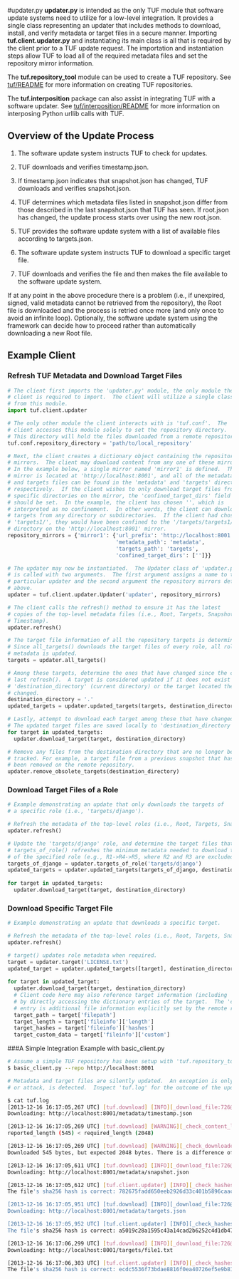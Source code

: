 #updater.py
**updater.py** is intended as the only TUF module that software update
systems need to utilize for a low-level integration.  It provides a single
class representing an updater that includes methods to download, install, and
verify metadata or target files in a secure manner.  Importing
**tuf.client.updater.py** and instantiating its main class is all that is
required by the client prior to a TUF update request.  The importation and
instantiation steps allow TUF to load all of the required metadata files
and set the repository mirror information.

The **tuf.repository_tool** module can be used to create a TUF repository.  See
[tuf/README](../README.md) for more information on creating TUF repositories.

The **tuf.interposition** package can also assist in integrating TUF with a
software updater.  See [tuf/interposition/README](../interposition/README.md)
for more information on interposing Python urllib calls with TUF.


## Overview of the Update Process

1. The software update system instructs TUF to check for updates.

2. TUF downloads and verifies timestamp.json.

3. If timestamp.json indicates that snapshot.json has changed, TUF downloads and
verifies snapshot.json.

4. TUF determines which metadata files listed in snapshot.json differ from those
described in the last snapshot.json that TUF has seen.  If root.json has changed,
the update process starts over using the new root.json.

5. TUF provides the software update system with a list of available files
according to targets.json.

6. The software update system instructs TUF to download a specific target
file.

7. TUF downloads and verifies the file and then makes the file available to
the software update system.


If at any point in the above procedure there is a problem (i.e., if unexpired,
signed, valid metadata cannot be retrieved from the repository), the Root file
is downloaded and the process is retried once more (and only once to avoid an
infinite loop).  Optionally, the software update system using the framework
can decide how to proceed rather than automatically downloading a new Root file.


## Example Client
### Refresh TUF Metadata and Download Target Files
```Python
# The client first imports the 'updater.py' module, the only module the
# client is required to import.  The client will utilize a single class
# from this module.
import tuf.client.updater

# The only other module the client interacts with is 'tuf.conf'.  The
# client accesses this module solely to set the repository directory.
# This directory will hold the files downloaded from a remote repository.
tuf.conf.repository_directory = 'path/to/local_repository'

# Next, the client creates a dictionary object containing the repository
# mirrors.  The client may download content from any one of these mirrors.
# In the example below, a single mirror named 'mirror1' is defined.  The
# mirror is located at 'http://localhost:8001', and all of the metadata
# and targets files can be found in the 'metadata' and 'targets' directory,
# respectively.  If the client wishes to only download target files from
# specific directories on the mirror, the 'confined_target_dirs' field
# should be set.  In the example, the client has chosen '', which is
# interpreted as no confinement.  In other words, the client can download
# targets from any directory or subdirectories.  If the client had chosen
# 'targets1/', they would have been confined to the '/targets/targets1/'
# directory on the 'http://localhost:8001' mirror. 
repository_mirrors = {'mirror1': {'url_prefix': 'http://localhost:8001',
                                  'metadata_path': 'metadata',
                                  'targets_path': 'targets',
                                  'confined_target_dirs': ['']}}

# The updater may now be instantiated.  The Updater class of 'updater.py'
# is called with two arguments.  The first argument assigns a name to this
# particular updater and the second argument the repository mirrors defined
# above.
updater = tuf.client.updater.Updater('updater', repository_mirrors)

# The client calls the refresh() method to ensure it has the latest
# copies of the top-level metadata files (i.e., Root, Targets, Snapshot,
# Timestamp).
updater.refresh()

# The target file information of all the repository targets is determined next.
# Since all_targets() downloads the target files of every role, all role
# metadata is updated.
targets = updater.all_targets()

# Among these targets, determine the ones that have changed since the client's
# last refresh().  A target is considered updated if it does not exist in
# 'destination_directory' (current directory) or the target located there has
# changed.
destination_directory = '.'
updated_targets = updater.updated_targets(targets, destination_directory)

# Lastly, attempt to download each target among those that have changed.
# The updated target files are saved locally to 'destination_directory'.
for target in updated_targets:
  updater.download_target(target, destination_directory)

# Remove any files from the destination directory that are no longer being
# tracked. For example, a target file from a previous snapshot that has since
# been removed on the remote repository.
updater.remove_obsolete_targets(destination_directory)
```

### Download Target Files of a Role
```Python
# Example demonstrating an update that only downloads the targets of            
# a specific role (i.e., 'targets/django').                                     

# Refresh the metadata of the top-level roles (i.e., Root, Targets, Snapshot, Timestamp).
updater.refresh()

# Update the 'targets/django' role, and determine the target files that have changed.
# targets_of_role() refreshes the minimum metadata needed to download the target files
# of the specified role (e.g., R1->R4->R5, where R2 and R3 are excluded).
targets_of_django = updater.targets_of_role('targets/django')                     
updated_targets = updater.updated_targets(targets_of_django, destination_directory)
                                                                                 
for target in updated_targets:                                                  
  updater.download_target(target, destination_directory)                        
```

### Download Specific Target File
```Python
# Example demonstrating an update that downloads a specific target.             

# Refresh the metadata of the top-level roles (i.e., Root, Targets, Snapshot, Timestamp).           
updater.refresh()

# target() updates role metadata when required.
target = updater.target('LICENSE.txt')                                          
updated_target = updater.updated_targets([target], destination_directory)       
                                                                                 
for target in updated_target:                                                   
  updater.download_target(target, destination_directory)
  # Client code here may also reference target information (including 'custom')
  # by directly accessing the dictionary entries of the target.  The 'custom'
  # entry is additional file information explicitly set by the remote repository.
  target_path = target['filepath']
  target_length = target['fileinfo']['length']
  target_hashes = target['fileinfo']['hashes']
  target_custom_data = target['fileinfo']['custom']
```

###A Simple Integration Example with basic_client.py
``` Bash
# Assume a simple TUF repository has been setup with 'tuf.repository_tool.py'.
$ basic_client.py --repo http://localhost:8001

# Metadata and target files are silently updated.  An exception is only raised if an error,
# or attack, is detected.  Inspect 'tuf.log' for the outcome of the update process.

$ cat tuf.log
[2013-12-16 16:17:05,267 UTC] [tuf.download] [INFO][_download_file:726@download.py]
Downloading: http://localhost:8001/metadata/timestamp.json

[2013-12-16 16:17:05,269 UTC] [tuf.download] [WARNING][_check_content_length:589@download.py]
reported_length (545) < required_length (2048)

[2013-12-16 16:17:05,269 UTC] [tuf.download] [WARNING][_check_downloaded_length:656@download.py]
Downloaded 545 bytes, but expected 2048 bytes. There is a difference of 1503 bytes!

[2013-12-16 16:17:05,611 UTC] [tuf.download] [INFO][_download_file:726@download.py]
Downloading: http://localhost:8001/metadata/snapshot.json

[2013-12-16 16:17:05,612 UTC] [tuf.client.updater] [INFO][_check_hashes:636@updater.py]
The file's sha256 hash is correct: 782675fadd650eeb2926d33c401b5896caacf4fd6766498baf2bce2f3b739db4

[2013-12-16 16:17:05,951 UTC] [tuf.download] [INFO][_download_file:726@download.py]
Downloading: http://localhost:8001/metadata/targets.json

[2013-12-16 16:17:05,952 UTC] [tuf.client.updater] [INFO][_check_hashes:636@updater.py]
The file's sha256 hash is correct: a5019c28a1595c43a14cad2b6252c4d1db472dd6412a9204181ad6d61b1dd69a

[2013-12-16 16:17:06,299 UTC] [tuf.download] [INFO][_download_file:726@download.py]
Downloading: http://localhost:8001/targets/file1.txt

[2013-12-16 16:17:06,303 UTC] [tuf.client.updater] [INFO][_check_hashes:636@updater.py]
The file's sha256 hash is correct: ecdc5536f73bdae8816f0ea40726ef5e9b810d914493075903bb90623d97b1d8
